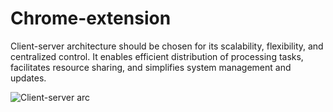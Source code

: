 # Chrome-extension

Client-server architecture should be chosen for its scalability, flexibility, and centralized control. It enables efficient distribution of processing tasks, facilitates resource sharing, and simplifies system management and updates.

![Client-server arc](https://github.com/WARDHAN10/Chrome-extension/assets/27821669/be54c635-20b8-4714-9ee7-2398eb60c6ad)
